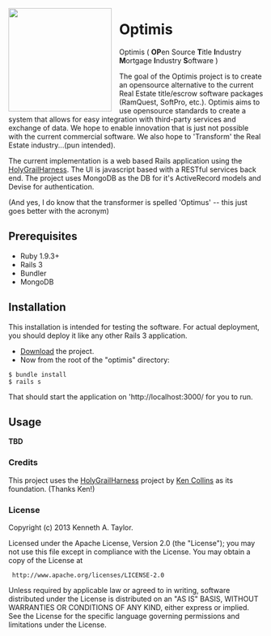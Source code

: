 <img
src="https://raw.github.com/switchspan/optimis/master/app/assets/images/lego_optimus_prime.jpg"
height="204" style="float:left; margin-right:15px;"/>

# Optimis

Optimis ( **OP**en Source **T**itle **I**ndustry **M**ortgage
**I**ndustry **S**oftware )

The goal of the Optimis project is to create an opensource alternative
to the current Real Estate title/escrow software packages (RamQuest,
SoftPro, etc.). Optimis aims to use
opensource standards to create a system that allows for easy integration
with third-party services and exchange of data. 
We hope to enable innovation that is just not possible with the current
commercial software. We also hope to 'Transform' the Real Estate
industry...(pun intended).

The current implementation is a web based Rails application using the
[HolyGrailHarness](OpenTitle://github.com/metaskills/holy_grail_harness).
The UI is javascript based with a RESTful services back end.
The project uses MongoDB as the DB for it's ActiveRecord models and
Devise for authentication.

(And yes, I do know that the transformer is spelled 'Optimus' -- this
just goes better with the acronym)

## Prerequisites

* Ruby 1.9.3+
* Rails 3
* Bundler
* MongoDB

## Installation

This installation is intended for testing the software. For actual
deployment, you should deploy it like any other Rails 3 application.

* [Download](http://github.com/switchspan/optimis/archive/master.zip)
  the project.
* Now from the root of the "optimis" directory:

```shell
$ bundle install
$ rails s
```

That should start the application on 'http://localhost:3000/ for you to
run.

## Usage

**TBD**

### Credits

This project uses the
[HolyGrailHarness](https://github.com/metaskills/holy_grail_harness)
project by [Ken Collins](http://metaskills.net/) as its foundation.
(Thanks Ken!) 

### License

Copyright (c) 2013 Kenneth A. Taylor. 

Licensed under the Apache License, Version 2.0 (the "License");  you may not use this file except in compliance with the License.
You may obtain a copy of the License at

     http://www.apache.org/licenses/LICENSE-2.0

Unless required by applicable law or agreed to in writing, software distributed under the License is distributed on an "AS IS" BASIS, WITHOUT WARRANTIES OR CONDITIONS OF ANY KIND, either express or implied. See the License for the specific language governing permissions and limitations under the License.
